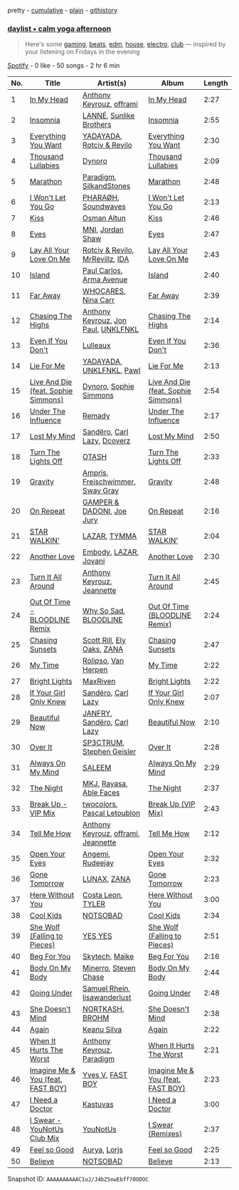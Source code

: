 pretty - [cumulative](/playlists/cumulative/37i9dQZF1EP6YuccBxUcC1.md) - [plain](/playlists/plain/37i9dQZF1EP6YuccBxUcC1) - [githistory](https://github.githistory.xyz/mdn522/spotify-playlist-archive/blob/main/playlists/plain/37i9dQZF1EP6YuccBxUcC1)

### [daylist • calm yoga afternoon](https://open.spotify.com/playlist/37i9dQZF1EP6YuccBxUcC1)

> Here's some <a href="spotify:playlist:37i9dQZF1EIhL6vdIQNDfV">gaming</a>, <a href="spotify:playlist:37i9dQZF1EIhgWBKbvXsvy">beats</a>, <a href="spotify:playlist:37i9dQZF1EIed8lWkU8WSm">edm</a>, <a href="spotify:playlist:37i9dQZF1EQpoj8u9Hn81e">house</a>, <a href="spotify:playlist:37i9dQZF1EIf9xcFwRrkTm">electro</a>, <a href="spotify:playlist:37i9dQZF1EIcsHAaTPt2VN">club</a> — inspired by your listening on Fridays in the evening

[Spotify](https://open.spotify.com/user/spotify) - 0 like - 50 songs - 2 hr 6 min

| No. | Title | Artist(s) | Album | Length |
|---|---|---|---|---|
| 1 | [In My Head](https://open.spotify.com/track/0UJ55vY4Mn8SYj6o6kWaWi) | [Anthony Keyrouz](https://open.spotify.com/artist/0y4czH6DnvpftiSoy7V3HY), [offrami](https://open.spotify.com/artist/733pYGuQ9xwCh15uK2VWT1) | [In My Head](https://open.spotify.com/album/6iLhUKx2Pgbdj8yJB6hbZ4) | 2:27 |
| 2 | [Insomnia](https://open.spotify.com/track/63NFtADO4mlSkpXH70ya68) | [LANNÉ](https://open.spotify.com/artist/0K3HwnyYaxoQO9hZCBLtOH), [Sunlike Brothers](https://open.spotify.com/artist/6ag0HxAKmKQFDXVdt6FUVx) | [Insomnia](https://open.spotify.com/album/5WeZlLzj4BaA3HA38o1Fi6) | 2:55 |
| 3 | [Everything You Want](https://open.spotify.com/track/6ozX8ikYxbC3MOxqbvVYEY) | [YADAYADA](https://open.spotify.com/artist/0kOSwbgw1yE3Sunf3F7F0t), [Rotciv & Revilo](https://open.spotify.com/artist/4aA5K4qnL9Z3hD2rWJrjJW) | [Everything You Want](https://open.spotify.com/album/4rKIZPybd06RHBGz7GK3Qo) | 2:30 |
| 4 | [Thousand Lullabies](https://open.spotify.com/track/4WRtXqu9TmvvwZ3bzdcCVQ) | [Dynoro](https://open.spotify.com/artist/3v6Ji4uoWtKRkhuDUaxi9n) | [Thousand Lullabies](https://open.spotify.com/album/2dItiBT8SSIoydzHmiIMBU) | 2:09 |
| 5 | [Marathon](https://open.spotify.com/track/1r22CpYNBCRFVXrnN1JTfD) | [Paradigm](https://open.spotify.com/artist/6WamMeXO2jN9tUYxSBUclQ), [SilkandStones](https://open.spotify.com/artist/2iGG4lhqUPgM5g8bA6YKSj) | [Marathon](https://open.spotify.com/album/0BLhAKgkBVnGxcF6A8OEZS) | 2:48 |
| 6 | [I Won't Let You Go](https://open.spotify.com/track/6cCEeEs9JA5OI81XaM9RRv) | [PHARAØH](https://open.spotify.com/artist/5SHDLpahWqSLc0qhuGpS3f), [Soundwaves](https://open.spotify.com/artist/56BMviGiJkpclgY1dCJmcK) | [I Won't Let You Go](https://open.spotify.com/album/15pQByQw3CKTeHKG7VMYpW) | 2:13 |
| 7 | [Kiss](https://open.spotify.com/track/08hGWIhUcdaSKe77fQiaj0) | [Osman Altun](https://open.spotify.com/artist/7EigPF1vVx4DcZzGLpWsrc) | [Kiss](https://open.spotify.com/album/6AXNZLc2qKsGUGPnLVXWl3) | 2:46 |
| 8 | [Eyes](https://open.spotify.com/track/2cVQVhgyRPzJusXAuklkWF) | [MNI](https://open.spotify.com/artist/1k2zLLZvwvxjir7vJJuvma), [Jordan Shaw](https://open.spotify.com/artist/6Z8vLeI1ZMj2kzTNWVOBXr) | [Eyes](https://open.spotify.com/album/56XTMHmxIztoBY2YFc29Gw) | 2:47 |
| 9 | [Lay All Your Love On Me](https://open.spotify.com/track/0gMJpeFCCiYIojJ2wr3X8p) | [Rotciv & Revilo](https://open.spotify.com/artist/4aA5K4qnL9Z3hD2rWJrjJW), [MrRevillz](https://open.spotify.com/artist/5KhIhOD5xJP1dIzm8dpKvy), [IDA](https://open.spotify.com/artist/1oO3GTQ2ahRSRvukMUAj0D) | [Lay All Your Love On Me](https://open.spotify.com/album/4II8aPVyk6zng6rWIaEPit) | 2:43 |
| 10 | [Island](https://open.spotify.com/track/5Aj9eEEjThnh3qFmGPi0dY) | [Paul Carlos](https://open.spotify.com/artist/3Wjz5eMr4uJK7GdfIWhXXx), [Arma Avenue](https://open.spotify.com/artist/3Yzin7gTn3mdFhPDH9hpKm) | [Island](https://open.spotify.com/album/2l5kq0tVjCK2oA9EOsgxNf) | 2:40 |
| 11 | [Far Away](https://open.spotify.com/track/27cUgjbAjNyI4YuIK01MC3) | [WHOCARES](https://open.spotify.com/artist/6ddqZNX6Gi1xMfhanx1YPg), [Nina Carr](https://open.spotify.com/artist/776UugG4CdQlYfsEUVCRqb) | [Far Away](https://open.spotify.com/album/0O9XXaZ1FbcuzJ1JZ6oKSW) | 2:39 |
| 12 | [Chasing The Highs](https://open.spotify.com/track/1ux86MWmRyBAhW3zB0MPhy) | [Anthony Keyrouz](https://open.spotify.com/artist/0y4czH6DnvpftiSoy7V3HY), [Jon Paul](https://open.spotify.com/artist/7KxTSiCDnkZfTVKEWzONc9), [UNKLFNKL](https://open.spotify.com/artist/4TJMkm9ul4Xp17Altl41RW) | [Chasing The Highs](https://open.spotify.com/album/6hiysHfZNiBdY8UngiEuW9) | 2:14 |
| 13 | [Even If You Don't](https://open.spotify.com/track/5XSjmXj79UdVdT5ndQHM2x) | [Lulleaux](https://open.spotify.com/artist/6bA8L82JXU9CQa2nyUnLDh) | [Even If You Don't](https://open.spotify.com/album/21uycqDEGwq19UBzFrmqlh) | 2:36 |
| 14 | [Lie For Me](https://open.spotify.com/track/5VEkFlaS12TsOdeofJGPVP) | [YADAYADA](https://open.spotify.com/artist/0kOSwbgw1yE3Sunf3F7F0t), [UNKLFNKL](https://open.spotify.com/artist/4TJMkm9ul4Xp17Altl41RW), [Pawl](https://open.spotify.com/artist/1ShHSfgvLgJ4i26xcXB232) | [Lie For Me](https://open.spotify.com/album/5KvbAE5WaOwFuAszGydN8T) | 2:13 |
| 15 | [Live And Die \(feat\. Sophie Simmons\)](https://open.spotify.com/track/0QR4vZ9iuNjrkWYNLoVAnM) | [Dynoro](https://open.spotify.com/artist/3v6Ji4uoWtKRkhuDUaxi9n), [Sophie Simmons](https://open.spotify.com/artist/7AOCUMe3rKW4o3uADBNwVy) | [Live And Die \(feat\. Sophie Simmons\)](https://open.spotify.com/album/3CSYACo4ZoOGR9u8HLdmMs) | 2:54 |
| 16 | [Under The Influence](https://open.spotify.com/track/3Q715CWL879mPWCF9yh0S1) | [Remady](https://open.spotify.com/artist/3JxNeLgMuJI0DEmDt9dLzc) | [Under The Influence](https://open.spotify.com/album/04wpc3X4HmISHhE51YhH3S) | 2:17 |
| 17 | [Lost My Mind](https://open.spotify.com/track/7pilCo9kfRvtpsSLxbSg0g) | [Sandëro](https://open.spotify.com/artist/2puv5ixqpJlgnHDqgQ4N8C), [Carl Lazy](https://open.spotify.com/artist/6gyMxOyNvsTT7WbuFNbUKi), [Dcoverz](https://open.spotify.com/artist/4775F8S2UI48FfjdnMRzIw) | [Lost My Mind](https://open.spotify.com/album/1GbGbTASMLJZsjMlvPUckv) | 2:50 |
| 18 | [Turn The Lights Off](https://open.spotify.com/track/5PDZfHJRrpFAh5CjK4c5ql) | [OTASH](https://open.spotify.com/artist/3lWH59JER2slR937o2bnvK) | [Turn The Lights Off](https://open.spotify.com/album/5cFCQCJgVd83X3nuKaq4RL) | 2:33 |
| 19 | [Gravity](https://open.spotify.com/track/193dOThM2LQN6J8UpaCntB) | [Ampris](https://open.spotify.com/artist/7sn4p2ENk9UcN3QdnXAsN2), [Freischwimmer](https://open.spotify.com/artist/185m2EJWTIm36MdqguiU8T), [Sway Gray](https://open.spotify.com/artist/0C25WfigxuzN2yA270dAab) | [Gravity](https://open.spotify.com/album/1v7ZTzCrp9HpG7rEUWDVRl) | 2:48 |
| 20 | [On Repeat](https://open.spotify.com/track/0HGpMpt4OrGUtdHq8dVuPN) | [GAMPER & DADONI](https://open.spotify.com/artist/6HQ6vf4AloXyVNdyJhrX1J), [Joe Jury](https://open.spotify.com/artist/6CfdbVxJuo31StQ21ffOer) | [On Repeat](https://open.spotify.com/album/7ybQ2Vblnsi7QomG9AJtmF) | 2:16 |
| 21 | [STAR WALKIN'](https://open.spotify.com/track/2EUDo2Tprxu4UkgmGHjpAk) | [LAZAR](https://open.spotify.com/artist/5mvFgmAe5Sb5FqqvN5RoQC), [TYMMA](https://open.spotify.com/artist/7Dx4fr9NzN8VDWleWWTz7m) | [STAR WALKIN'](https://open.spotify.com/album/4KHIgzK3oAmgjETzFZm5Zn) | 2:04 |
| 22 | [Another Love](https://open.spotify.com/track/4dskGPAW5tyuWhWWfmmCh7) | [Embody](https://open.spotify.com/artist/0e7jcv95x5MTycydtfg6wv), [LAZAR](https://open.spotify.com/artist/5mvFgmAe5Sb5FqqvN5RoQC), [Jovani](https://open.spotify.com/artist/6jx9UX4W6wVbifcN8U246U) | [Another Love](https://open.spotify.com/album/2CnJbF9ectih8HuajAenST) | 2:30 |
| 23 | [Turn It All Around](https://open.spotify.com/track/6UB0RWLlJgOM1CEU7b4c0N) | [Anthony Keyrouz](https://open.spotify.com/artist/0y4czH6DnvpftiSoy7V3HY), [Jeannette](https://open.spotify.com/artist/0QRElUVqKorMjCNg6yPQfw) | [Turn It All Around](https://open.spotify.com/album/4GXKBq1lJCdGdW7rEH2OOb) | 2:45 |
| 24 | [Out Of Time \- BLOODLINE Remix](https://open.spotify.com/track/2GWEN72xbXEK7aVPP1YhS1) | [Why So Sad](https://open.spotify.com/artist/68pWB7KMYgeJFYZ02Bcrf9), [BLOODLINE](https://open.spotify.com/artist/2XIjSIUqsAXWJbMrVykTZ3) | [Out Of Time \(BLOODLINE Remix\)](https://open.spotify.com/album/73WWKl5yH2ZqHt9nv83jEk) | 2:24 |
| 25 | [Chasing Sunsets](https://open.spotify.com/track/56vcqdFYV76OLGv97UvJx2) | [Scott Rill](https://open.spotify.com/artist/7dNg7OLrxcWU9cVe3sQoMV), [Ely Oaks](https://open.spotify.com/artist/2MdFJmUQf3ckA99IhFF9my), [ZANA](https://open.spotify.com/artist/34lIancN28qj7jD4JxYOdE) | [Chasing Sunsets](https://open.spotify.com/album/6rMniERigCrxcftRpAXX5M) | 2:47 |
| 26 | [My Time](https://open.spotify.com/track/3QqdKooVxopmcnEwKkr1OB) | [Rolipso](https://open.spotify.com/artist/1EtBmvqGOtWnjDgCUFQRqI), [Van Herpen](https://open.spotify.com/artist/3PitvoF0rM7s6hpIOro9Fh) | [My Time](https://open.spotify.com/album/14IFm8eScqBnbnZEpEEx7s) | 2:22 |
| 27 | [Bright Lights](https://open.spotify.com/track/3iaELj7fOCqIPTl7UpcXX2) | [MaxRiven](https://open.spotify.com/artist/2e1sXIH8toptMri6Xx2iW2) | [Bright Lights](https://open.spotify.com/album/7z2AMaFrlRHRuf1NAJhaXh) | 2:22 |
| 28 | [If Your Girl Only Knew](https://open.spotify.com/track/22JTVFndN2JlpAZ12TdaEP) | [Sandëro](https://open.spotify.com/artist/2puv5ixqpJlgnHDqgQ4N8C), [Carl Lazy](https://open.spotify.com/artist/6gyMxOyNvsTT7WbuFNbUKi) | [If Your Girl Only Knew](https://open.spotify.com/album/7Jbb7w9ivQW3As9BZc2ukA) | 2:07 |
| 29 | [Beautiful Now](https://open.spotify.com/track/2DRn0H51FZyZEkJX0vRtft) | [JANFRY](https://open.spotify.com/artist/7xPwus0kL5smgbZkwKcvw8), [Sandëro](https://open.spotify.com/artist/2puv5ixqpJlgnHDqgQ4N8C), [Carl Lazy](https://open.spotify.com/artist/6gyMxOyNvsTT7WbuFNbUKi) | [Beautiful Now](https://open.spotify.com/album/7M4D7vdKsMlFFkmhcdXiNg) | 2:10 |
| 30 | [Over It](https://open.spotify.com/track/1zpbKqfSSbpXFCGkw48kDZ) | [SP3CTRUM](https://open.spotify.com/artist/4CxsTRt2CXoMU1r0PhQshN), [Stephen Geisler](https://open.spotify.com/artist/6jdC0EtYmY3QXcf5bejYGC) | [Over It](https://open.spotify.com/album/63cY7XvmZvZkEka2kPRSFm) | 2:28 |
| 31 | [Always On My Mind](https://open.spotify.com/track/3rQnkkhmlS3XnwhEY0SZVs) | [SALEEM](https://open.spotify.com/artist/0CV0yPMPtykv2UrCLVRXOU) | [Always On My Mind](https://open.spotify.com/album/0EBSuy9cmp69vOu3itpyyp) | 2:29 |
| 32 | [The Night](https://open.spotify.com/track/5qlPFgbOvjMYPtQcIErsTv) | [MKJ](https://open.spotify.com/artist/2mdhxkqoWFBLtEC5FRkMD0), [Rayasa](https://open.spotify.com/artist/5hYGtyMCQoHCd7FOjyKxZN), [Able Faces](https://open.spotify.com/artist/7nL523vzwv24ad0oFf2VZ2) | [The Night](https://open.spotify.com/album/5kS6s3DFf7Lp1gr1cuIADE) | 2:37 |
| 33 | [Break Up \- VIP Mix](https://open.spotify.com/track/1eZklVaqpY4buSoWpqAwqP) | [twocolors](https://open.spotify.com/artist/7ACEUD7UsmmXrnj4OLt8f9), [Pascal Letoublon](https://open.spotify.com/artist/0oXTS2yHUnuji1R7kc9J9a) | [Break Up \(VIP Mix\)](https://open.spotify.com/album/3STTrCrde6cGShh0bp06WZ) | 2:43 |
| 34 | [Tell Me How](https://open.spotify.com/track/0d2yUkzvqA85zHqiKA9IuE) | [Anthony Keyrouz](https://open.spotify.com/artist/0y4czH6DnvpftiSoy7V3HY), [offrami](https://open.spotify.com/artist/733pYGuQ9xwCh15uK2VWT1), [Jeannette](https://open.spotify.com/artist/0QRElUVqKorMjCNg6yPQfw) | [Tell Me How](https://open.spotify.com/album/5M8b8IFy69V7CHCRfdkJuv) | 2:12 |
| 35 | [Open Your Eyes](https://open.spotify.com/track/4ywVGKCysm4GA4JOlt7K8r) | [Angemi](https://open.spotify.com/artist/3q5DAsSH8efMqNxjxbdpGx), [Rudeejay](https://open.spotify.com/artist/2zC8RU0p5FvJeCPPLVBR8K) | [Open Your Eyes](https://open.spotify.com/album/3jz5cE1brj4gZaZyWSzm08) | 2:32 |
| 36 | [Gone Tomorrow](https://open.spotify.com/track/12YlVlgaekTt4gcvtduLaE) | [LUNAX](https://open.spotify.com/artist/7CLsFRcEkn0Amc9VlVOFwR), [ZANA](https://open.spotify.com/artist/34lIancN28qj7jD4JxYOdE) | [Gone Tomorrow](https://open.spotify.com/album/1WPpWpMGRt9OX1wKKHYktG) | 2:23 |
| 37 | [Here Without You](https://open.spotify.com/track/1nr7x5mxvD8RO4vd4w4e8R) | [Costa Leon](https://open.spotify.com/artist/3vkZeJ4Gkrwmy21vHPrsDh), [TYLER](https://open.spotify.com/artist/2DEpIMFIr4bAX1GNR2BJjp) | [Here Without You](https://open.spotify.com/album/1DeYLL0uegjTqZGu1nD9aD) | 3:00 |
| 38 | [Cool Kids](https://open.spotify.com/track/1x8GnZfQSPWQtVBwmtVhmO) | [NOTSOBAD](https://open.spotify.com/artist/2aLLYZ0sdqweMEPFUyYIXJ) | [Cool Kids](https://open.spotify.com/album/6PMuwzBmncaPccV5rmQI8o) | 2:34 |
| 39 | [She Wolf \(Falling to Pieces\)](https://open.spotify.com/track/0hr1uftboYFqgJadb7ecML) | [YES YES](https://open.spotify.com/artist/3jcjf0rNrcWYAdeiz96Yus) | [She Wolf \(Falling to Pieces\)](https://open.spotify.com/album/7A37H04INETElZeLJioWDD) | 2:51 |
| 40 | [Beg For You](https://open.spotify.com/track/0HdudLejWEtRme08M01chN) | [Skytech](https://open.spotify.com/artist/4CrDEHL7ysNabeYvL3xjUX), [Maike](https://open.spotify.com/artist/1CVoPwlZCLiNxVqLMJlR9G) | [Beg For You](https://open.spotify.com/album/07QVNZNwEnIHv7dWCmyKVL) | 2:16 |
| 41 | [Body On My Body](https://open.spotify.com/track/5A7oeEtBHhsFCuyFMSItn9) | [Minerro](https://open.spotify.com/artist/2f4KPREn8YDbPoYjie3KKV), [Steven Chase](https://open.spotify.com/artist/69MdfNSjG8XUAuWa8FYshY) | [Body On My Body](https://open.spotify.com/album/7yWdIFc0LlkfHwT9j24dV0) | 2:44 |
| 42 | [Going Under](https://open.spotify.com/track/2ZUUKX6omTh3gTi310NPwM) | [Samuel Rhein](https://open.spotify.com/artist/54c912G25eEURRdyPfcqIH), [lisawanderlust](https://open.spotify.com/artist/73mCiGGnWwrRiUQBCaj8DF) | [Going Under](https://open.spotify.com/album/0DLJCbDkQzsk4AH1ZwOhUP) | 2:48 |
| 43 | [She Doesn't Mind](https://open.spotify.com/track/5BPTQ3Ar0090YcJUYcYgec) | [NORTKASH](https://open.spotify.com/artist/3JvR7DDf6v6ErLGTsht5kd), [BROHM](https://open.spotify.com/artist/33cjmfhkyHbulkQwkuxe3i) | [She Doesn't Mind](https://open.spotify.com/album/3e002sbU9D8qHoBnGBbiT5) | 2:38 |
| 44 | [Again](https://open.spotify.com/track/16HrOASfb75oNM5AcQV9Fh) | [Keanu Silva](https://open.spotify.com/artist/1zLMhO4zzzxt5PMV4wMS3y) | [Again](https://open.spotify.com/album/7olN7aIYmD5uzwdcJEyCzL) | 2:22 |
| 45 | [When It Hurts The Worst](https://open.spotify.com/track/4RdO7dJcj61Qk7rmGKimx7) | [Anthony Keyrouz](https://open.spotify.com/artist/0y4czH6DnvpftiSoy7V3HY), [Paradigm](https://open.spotify.com/artist/6WamMeXO2jN9tUYxSBUclQ) | [When It Hurts The Worst](https://open.spotify.com/album/4b4CP2LI1GOBrHLfjKTPlM) | 2:21 |
| 46 | [Imagine Me & You \(feat\. FAST BOY\)](https://open.spotify.com/track/13sy59IXoOaMy4yj5Caoow) | [Yves V](https://open.spotify.com/artist/47BEc2RoW53owMyxacXWdV), [FAST BOY](https://open.spotify.com/artist/56Qz2XwGj7FxnNKrfkWjnb) | [Imagine Me & You \(feat\. FAST BOY\)](https://open.spotify.com/album/77gvbu9Ai8PSwzCuAC2aJ8) | 2:23 |
| 47 | [I Need a Doctor](https://open.spotify.com/track/04LvU1ZC84U83DTeuVDIUn) | [Kastuvas](https://open.spotify.com/artist/48aqzGnSFeO0t4FKTGmq72) | [I Need a Doctor](https://open.spotify.com/album/1GgGYn5yx2G7aHszepcTxF) | 3:00 |
| 48 | [I Swear \- YouNotUs Club Mix](https://open.spotify.com/track/1evAduK6CJeXX0Szb5OAVd) | [YouNotUs](https://open.spotify.com/artist/67ghKnycRX6VM1xfqJSMlH) | [I Swear \(Remixes\)](https://open.spotify.com/album/1Lx17i5iRJCaXRLCDXocN1) | 2:37 |
| 49 | [Feel so Good](https://open.spotify.com/track/3pxO0EMpkXq8FBtupaDYE3) | [Aurya](https://open.spotify.com/artist/529hIc53iNGXYo5AcCyjU8), [Lorjs](https://open.spotify.com/artist/1NIbD4t6iRnOVbkSnFP58M) | [Feel so Good](https://open.spotify.com/album/1mpnQlm1hoq6sAHdQ664nz) | 2:25 |
| 50 | [Believe](https://open.spotify.com/track/75YcS2AAxSDjKbfye1hhnw) | [NOTSOBAD](https://open.spotify.com/artist/2aLLYZ0sdqweMEPFUyYIXJ) | [Believe](https://open.spotify.com/album/1v4WVAwQFoAhrSxw2328C7) | 2:13 |

Snapshot ID: `AAAAAAAAAAC1uJ/J4bZ5owEbff70ODOC`
